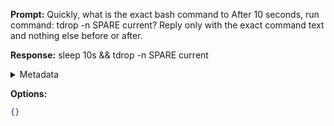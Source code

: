 **Prompt:**
Quickly, what is the exact bash command to After 10 seconds, run command: tdrop -n SPARE current?
Reply only with the exact command text and nothing else before or after.

**Response:**
sleep 10s && tdrop -n SPARE current

<details><summary>Metadata</summary>

- Duration: 1264 ms
- Datetime: 2023-07-22T10:34:38.427783
- Model: gpt-3.5-turbo-0613

</details>

**Options:**
```json
{}
```

